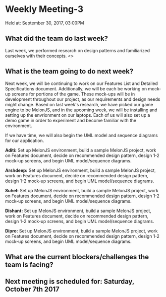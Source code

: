 # Weekly Meeting-3
Held at: September 30, 2017, 03:00PM

## What did the team do last week?
Last week, we performed research on design patterns and familiarized ourselves with their concepts. <<add more>>

## What is the team going to do next week?
Next week, we will be continuing to work on our Features List and Detailed Specifications document. Additionally, we will be each be working on mock-up screens for portions of the game. These mock-ups will be in development throughout our project, as our requirements and design needs might change. Based on last week's research, we have picked our game engine to be MelonJS, and in the upcoming week, we will be installing and setting up the envrionment on our laptops. Each of us will also set up a demo game in order to experiment and become familiar with the environment.

If we have time, we will also begin the UML model and sequence diagrams for our application.

**Aditi:** Set up MelonJS environment, build a sample MelonJS project, work on Features document, decide on recommended design pattern, design 1-2 mock-up screens, and begin UML model/sequence diagrams.

**Arshdeep:** Set up MelonJS environment, build a sample MelonJS project, work on Features document, decide on recommended design pattern, design 1-2 mock-up screens, and begin UML model/sequence diagrams.

**Suhel:** Set up MelonJS environment, build a sample MelonJS project, work on Features document, decide on recommended design pattern, design 1-2 mock-up screens, and begin UML model/sequence diagrams.

**Dishant:** Set up MelonJS environment, build a sample MelonJS project, work on Features document, decide on recommended design pattern, design 1-2 mock-up screens, and begin UML model/sequence diagrams.

**Dipro:** Set up MelonJS environment, build a sample MelonJS project, work on Features document, decide on recommended design pattern, design 1-2 mock-up screens, and begin UML model/sequence diagrams.

## What are the current blockers/challenges the team is facing?


## Next meeting is scheduled for: Saturday, October 7th 2017
